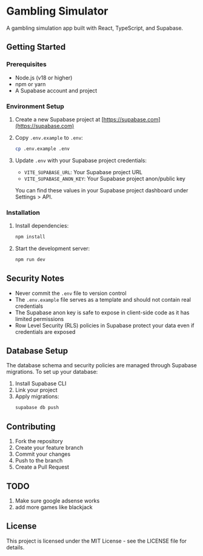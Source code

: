 # Gambling Simulator

A gambling simulation app built with React, TypeScript, and Supabase.

## Getting Started

### Prerequisites

- Node.js (v18 or higher)
- npm or yarn
- A Supabase account and project

### Environment Setup

1. Create a new Supabase project at [https://supabase.com](https://supabase.com)

2. Copy `.env.example` to `.env`:
   ```bash
   cp .env.example .env
   ```

3. Update `.env` with your Supabase project credentials:
   - `VITE_SUPABASE_URL`: Your Supabase project URL
   - `VITE_SUPABASE_ANON_KEY`: Your Supabase project anon/public key

   You can find these values in your Supabase project dashboard under Settings > API.

### Installation

1. Install dependencies:
   ```bash
   npm install
   ```

2. Start the development server:
   ```bash
   npm run dev
   ```

## Security Notes

- Never commit the `.env` file to version control
- The `.env.example` file serves as a template and should not contain real credentials
- The Supabase anon key is safe to expose in client-side code as it has limited permissions
- Row Level Security (RLS) policies in Supabase protect your data even if credentials are exposed

## Database Setup

The database schema and security policies are managed through Supabase migrations. To set up your database:

1. Install Supabase CLI
2. Link your project
3. Apply migrations:
   ```bash
   supabase db push
   ```

## Contributing

1. Fork the repository
2. Create your feature branch
3. Commit your changes
4. Push to the branch
5. Create a Pull Request

## TODO 
1. Make sure google adsense works
2. add more games like blackjack


## License

This project is licensed under the MIT License - see the LICENSE file for details.
